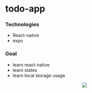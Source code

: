 # todo-app

### Technologies
- React-native
- expo

### Goal
- learn react-native
- learn states
- learn local storage usage
<div align="center">
  <img src="https://user-images.githubusercontent.com/86099252/193399827-10de86fe-fc7d-4655-abcf-d8dfcfb0aaa9.png">
</div>
